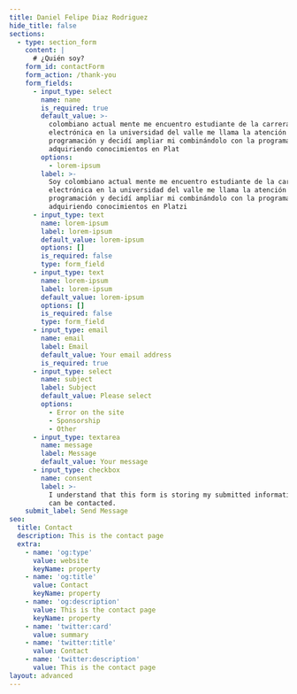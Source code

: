 ```yaml
---
title: Daniel Felipe Diaz Rodriguez
hide_title: false
sections:
  - type: section_form
    content: |
      # ¿Quién soy?
    form_id: contactForm
    form_action: /thank-you
    form_fields:
      - input_type: select
        name: name
        is_required: true
        default_value: >-
          colombiano actual mente me encuentro estudiante de la carrera de
          electrónica en la universidad del valle me llama la atención la
          programación y decidí ampliar mi combinándolo con la programación
          adquiriendo conocimientos en Plat
        options:
          - lorem-ipsum
        label: >-
          Soy colombiano actual mente me encuentro estudiante de la carrera de
          electrónica en la universidad del valle me llama la atención la
          programación y decidí ampliar mi combinándolo con la programación
          adquiriendo conocimientos en Platzi
      - input_type: text
        name: lorem-ipsum
        label: lorem-ipsum
        default_value: lorem-ipsum
        options: []
        is_required: false
        type: form_field
      - input_type: text
        name: lorem-ipsum
        label: lorem-ipsum
        default_value: lorem-ipsum
        options: []
        is_required: false
        type: form_field
      - input_type: email
        name: email
        label: Email
        default_value: Your email address
        is_required: true
      - input_type: select
        name: subject
        label: Subject
        default_value: Please select
        options:
          - Error on the site
          - Sponsorship
          - Other
      - input_type: textarea
        name: message
        label: Message
        default_value: Your message
      - input_type: checkbox
        name: consent
        label: >-
          I understand that this form is storing my submitted information so I
          can be contacted.
    submit_label: Send Message
seo:
  title: Contact
  description: This is the contact page
  extra:
    - name: 'og:type'
      value: website
      keyName: property
    - name: 'og:title'
      value: Contact
      keyName: property
    - name: 'og:description'
      value: This is the contact page
      keyName: property
    - name: 'twitter:card'
      value: summary
    - name: 'twitter:title'
      value: Contact
    - name: 'twitter:description'
      value: This is the contact page
layout: advanced
---
```

